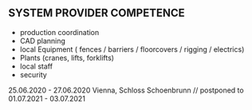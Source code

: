 ## SYSTEM PROVIDER COMPETENCE

+ production coordination
+ CAD planning 
+ local Equipment ( fences /  barriers / floorcovers / rigging / electrics) 
+ Plants (cranes, lifts, forklifts)
+ local staff
+ security

25.06.2020 - 27.06.2020 Vienna, Schloss Schoenbrunn // postponed to 01.07.2021 - 03.07.2021